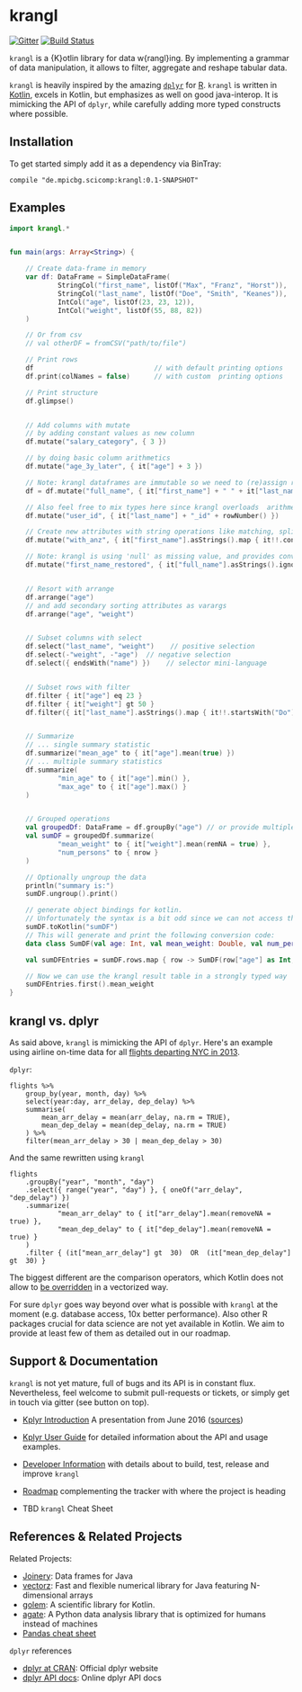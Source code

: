 # krangl

[![Gitter](https://badges.gitter.im/holgerbrandl/krangl.svg)](https://gitter.im/holgerbrandl/krangl?utm_source=badge&utm_medium=badge&utm_campaign=pr-badge) [![Build Status](https://travis-ci.org/holgerbrandl/krangl.svg?branch=master)](https://travis-ci.org/holgerbrandl/krangl)

`krangl` is a {K}otlin library for data w{rangl}ing. By implementing a grammar of data manipulation, it allows to filter, aggregate and reshape tabular data.

`krangl` is heavily inspired by the amazing [`dplyr`](https://github.com/hadley/dplyr) for [R](https://www.r-project.org/). `krangl` is written in [Kotlin](https://kotlinlang.org/), excels in Kotlin, but emphasizes as well on good java-interop. It is mimicking the API of `dplyr`, while carefully adding more typed constructs where possible.

Installation
------------

To get started simply add it as a dependency via BinTray:
```
compile "de.mpicbg.scicomp:krangl:0.1-SNAPSHOT"
```


Examples
--------

```kotlin
import krangl.*


fun main(args: Array<String>) {

    // Create data-frame in memory
    var df: DataFrame = SimpleDataFrame(
            StringCol("first_name", listOf("Max", "Franz", "Horst")),
            StringCol("last_name", listOf("Doe", "Smith", "Keanes")),
            IntCol("age", listOf(23, 23, 12)),
            IntCol("weight", listOf(55, 88, 82))
    )

    // Or from csv
    // val otherDF = fromCSV("path/to/file")

    // Print rows
    df                              // with default printing options
    df.print(colNames = false)      // with custom  printing options

    // Print structure
    df.glimpse()


    // Add columns with mutate
    // by adding constant values as new column
    df.mutate("salary_category", { 3 })

    // by doing basic column arithmetics
    df.mutate("age_3y_later", { it["age"] + 3 })

    // Note: krangl dataframes are immutable so we need to (re)assign results to preserve changes.
    df = df.mutate("full_name", { it["first_name"] + " " + it["last_name"] })

    // Also feel free to mix types here since krangl overloads  arithmetic operators like + for dataframe-columns
    df.mutate("user_id", { it["last_name"] + "_id" + rowNumber() })

    // Create new attributes with string operations like matching, splitting or extraction.
    df.mutate("with_anz", { it["first_name"].asStrings().map { it!!.contains("anz") } })

    // Note: krangl is using 'null' as missing value, and provides convenience methods to process non-NA bits
    df.mutate("first_name_restored", { it["full_name"].asStrings().ignoreNA { split(" ".toRegex(), 2)[1] } })


    // Resort with arrange
    df.arrange("age")
    // and add secondary sorting attributes as varargs
    df.arrange("age", "weight")


    // Subset columns with select
    df.select("last_name", "weight")    // positive selection
    df.select(-"weight", -"age")  // negative selection
    df.select({ endsWith("name") })    // selector mini-language


    // Subset rows with filter
    df.filter { it["age"] eq 23 }
    df.filter { it["weight"] gt 50 }
    df.filter({ it["last_name"].asStrings().map { it!!.startsWith("Do") }.toBooleanArray() })


    // Summarize
    // ... single summary statistic
    df.summarize("mean_age" to { it["age"].mean(true) })
    // ... multiple summary statistics
    df.summarize(
            "min_age" to { it["age"].min() },
            "max_age" to { it["age"].max() }
    )


    // Grouped operations
    val groupedDf: DataFrame = df.groupBy("age") // or provide multiple grouping attributes with varargs
    val sumDF = groupedDf.summarize(
            "mean_weight" to { it["weight"].mean(remNA = true) },
            "num_persons" to { nrow }
    )

    // Optionally ungroup the data
    println("summary is:")
    sumDF.ungroup().print()

    // generate object bindings for kotlin.
    // Unfortunately the syntax is a bit odd since we can not access the variable name by reflection
    sumDF.toKotlin("sumDF")
    // This will generate and print the following conversion code:
    data class SumDF(val age: Int, val mean_weight: Double, val num_persons: Int)

    val sumDFEntries = sumDF.rows.map { row -> SumDF(row["age"] as Int, row["mean_weight"] as Double, row["num_persons"] as Int) }

    // Now we can use the krangl result table in a strongly typed way
    sumDFEntries.first().mean_weight
}
```

krangl vs. dplyr
--------------

As said above, `krangl` is mimicking the API of `dplyr`. Here's an example using airline on-time data for all [flights departing NYC in 2013](https://cran.r-project.org/web/packages/nycflights13/index.html).

`dplyr`:
```{r}
flights %>%
    group_by(year, month, day) %>%
    select(year:day, arr_delay, dep_delay) %>%
    summarise(
        mean_arr_delay = mean(arr_delay, na.rm = TRUE),
        mean_dep_delay = mean(dep_delay, na.rm = TRUE)
    ) %>%
    filter(mean_arr_delay > 30 | mean_dep_delay > 30)
```

And the same rewritten using `krangl`
```{kotlin}
flights
    .groupBy("year", "month", "day")
    .select({ range("year", "day") }, { oneOf("arr_delay", "dep_delay") })
    .summarize(
            "mean_arr_delay" to { it["arr_delay"].mean(removeNA = true) },
            "mean_dep_delay" to { it["dep_delay"].mean(removeNA = true) }
    )
    .filter { (it["mean_arr_delay"] gt  30)  OR  (it["mean_dep_delay"] gt  30) }
```
The biggest different are the comparison operators, which Kotlin does not allow to [be overridden](https://kotlinlang.org/docs/reference/operator-overloading.html) in a vectorized way.

For sure `dplyr` goes way beyond over what is possible with `krangl` at the moment (e.g. database access, 10x better performance). Also other R packages crucial for data science are not yet available in Kotlin. We aim to provide at least few of them as detailed out in our roadmap.

Support & Documentation
----------------------

`krangl` is not yet mature, full of bugs and its API is in constant flux. Nevertheless, feel welcome to submit pull-requests or tickets, or simply get in touch via gitter (see button on top).


* [Kplyr Introduction](TODO) A presentation from June 2016 ([sources](./docs/bier_slides_june2016/krangl_intro.md))
* [Kplyr User Guide](./docs/user_guide.md) for detailed information about the API and usage examples.
* [Developer Information](./docs/devel.md) with details about to build, test, release and improve `krangl`
* [Roadmap](./docs/roadmap.md) complementing the tracker with where the project is heading

* TBD `krangl` Cheat Sheet


References & Related Projects
----------

Related Projects:
* [Joinery](https://github.com/cardillo/joinery): Data frames for Java
* [vectorz](https://github.com/mikera/vectorz): Fast and flexible numerical library for Java featuring N-dimensional arrays
* [golem](https://github.com/kyonifer/golem): A scientific library for Kotlin.
* [agate](https://github.com/wireservice/agate): A Python data analysis library that is optimized for humans instead of machines
* [Pandas cheat sheet](https://drive.google.com/folderview?id=0ByIrJAE4KMTtaGhRcXkxNHhmY2M&usp=sharing)

`dplyr` references
* [dplyr at CRAN](https://cran.r-project.org/web/packages/dplyr/index.html): Official dplyr website
* [dplyr API docs](http://www.rdocumentation.org/packages/dplyr/functions/dplyr): Online dplyr API docs
